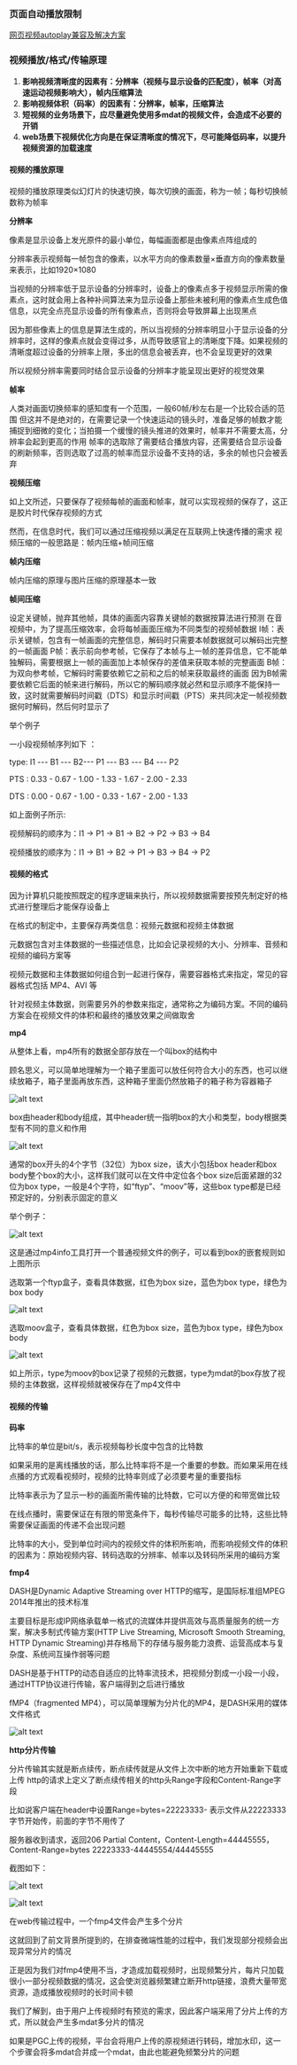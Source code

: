 ### 页面自动播放限制

[网页视频autoplay兼容及解决方案](https://github.com/bigo-frontend/blog/issues/88)

### 视频播放/格式/传输原理


1. **影响视频清晰度的因素有：分辨率（视频与显示设备的匹配度），帧率（对高速运动视频影响大），帧内压缩算法**
2. **影响视频体积（码率）的因素有：分辨率，帧率，压缩算法**
3. **短视频的业务场景下，应尽量避免使用多mdat的视频文件，会造成不必要的开销**
4. **web场景下视频优化方向是在保证清晰度的情况下，尽可能降低码率，以提升视频资源的加载速度**


#### 视频的播放原理

视频的播放原理类似幻灯片的快速切换，每次切换的画面，称为一帧；每秒切换帧数称为帧率

**分辨率**

像素是显示设备上发光原件的最小单位，每幅画面都是由像素点阵组成的

分辨率表示视频每一帧包含的像素，以水平方向的像素数量×垂直方向的像素数量来表示，比如1920×1080

当视频的分辨率低于显示设备的分辨率时，设备上的像素点多于视频显示所需的像素点，这时就会用上各种补间算法来为显示设备上那些未被利用的像素点生成色值信息，以完全点亮显示设备的所有像素点，否则将会导致屏幕上出现黑点

因为那些像素上的信息是算法生成的，所以当视频的分辨率明显小于显示设备的分辨率时，这样的像素点就会变得过多，从而导致感官上的清晰度下降。如果视频的清晰度超过设备的分辨率上限，多出的信息会被丢弃，也不会呈现更好的效果

所以视频分辨率需要同时结合显示设备的分辨率才能呈现出更好的视觉效果
 

**帧率**

人类对画面切换频率的感知度有一个范围，一般60帧/秒左右是一个比较合适的范围
但这并不是绝对的，在需要记录一个快速运动的镜头时，准备足够的帧数才能捕捉到细微的变化；当拍摄一个缓慢的镜头推进的效果时，帧率并不需要太高，分辨率会起到更高的作用
帧率的选取除了需要结合播放内容，还需要结合显示设备的刷新频率，否则选取了过高的帧率而显示设备不支持的话，多余的帧也只会被丢弃

**视频压缩**

如上文所述，只要保存了视频每帧的画面和帧率，就可以实现视频的保存了，这正是胶片时代保存视频的方式
 
然而，在信息时代，我们可以通过压缩视频以满足在互联网上快速传播的需求
视频压缩的一般思路是：帧内压缩+帧间压缩

**帧内压缩**

帧内压缩的原理与图片压缩的原理基本一致

**帧间压缩**

设定关键帧，抛弃其他帧，具体的画面内容靠关键帧的数据按算法进行预测
在音视频中，为了提高压缩效率，会将每帧画面压缩为不同类型的视频帧数据
I帧：表示关键帧，包含有一帧画面的完整信息，解码时只需要本帧数据就可以解码出完整的一帧画面
P帧：表示前向参考帧，它保存了本帧与上一帧的差异信息，它不能单独解码，需要根据上一帧的画面加上本帧保存的差值来获取本帧的完整画面
B帧：为双向参考帧，它解码时需要依赖它之前和之后的帧来获取最终的画面
因为B帧需要依赖它后面的帧来进行解码，所以它的解码顺序就必然和显示顺序不能保持一致，这时就需要解码时间戳（DTS）和显示时间戳（PTS）来共同决定一帧视频数据何时解码，然后何时显示了

举个例子

一小段视频帧序列如下 ：

type:   I1 --- B1 --- B2--- P1 --- B3 --- B4 --- P2

PTS : 0.33 - 0.67 - 1.00 - 1.33 - 1.67 - 2.00 - 2.33

DTS : 0.00 - 0.67 - 1.00 - 0.33 - 1.67 - 2.00 - 1.33

如上面例子所示:

视频解码的顺序为：I1 → P1 → B1 → B2 → P2 → B3 → B4

视频播放的顺序为：I1 → B1 → B2 → P1 → B3 → B4 → P2

#### 视频的格式

因为计算机只能按照既定的程序逻辑来执行，所以视频数据需要按预先制定好的格式进行整理后才能保存设备上

在格式的制定中，主要保存两类信息：视频元数据和视频主体数据

元数据包含对主体数据的一些描述信息，比如会记录视频的大小、分辨率、音频和视频的编码方案等

视频元数据和主体数据如何组合到一起进行保存，需要容器格式来指定，常见的容器格式包括 MP4、AVI 等

针对视频主体数据，则需要另外的参数来指定，通常称之为编码方案。不同的编码方案会在视频文件的体积和最终的播放效果之间做取舍

**mp4**

从整体上看，mp4所有的数据全部存放在一个叫box的结构中

顾名思义，可以简单地理解为一个箱子里面可以放任何符合大小的东西，也可以继续放箱子，箱子里面再放东西，这种箱子里面仍然放箱子的箱子称为容器箱子

![alt text](./images/mp4-inner1.png)

box由header和body组成，其中header统一指明box的大小和类型，body根据类型有不同的意义和作用

![alt text](./images/mp4-inner2.png)
 
通常的box开头的4个字节（32位）为box size，该大小包括box header和box body整个box的大小，这样我们就可以在文件中定位各个box
size后面紧跟的32位为box type，一般是4个字符，如“ftyp”、“moov”等，这些box type都是已经预定好的，分别表示固定的意义

举个例子：

![alt text](./images/mp4-inner3.png)
 
这是通过mp4info工具打开一个普通视频文件的例子，可以看到box的嵌套规则如上图所示

选取第一个ftyp盒子，查看具体数据，红色为box size，蓝色为box type，绿色为box body

![alt text](./images/mp4-inner4.png)

选取moov盒子，查看具体数据，红色为box size，蓝色为box type，绿色为box body

![alt text](./images/mp4-inner5.png)
 

如上所示，type为moov的box记录了视频的元数据，type为mdat的box存放了视频的主体数据，这样视频就被保存在了mp4文件中

#### 视频的传输


**码率**

比特率的单位是bit/s，表示视频每秒长度中包含的比特数

如果采用的是离线播放的话，那么比特率将不是一个重要的参数。而如果采用在线点播的方式观看视频时，视频的比特率则成了必须要考量的重要指标

比特率表示为了显示一秒的画面所需传输的比特数，它可以方便的和带宽做比较

在线点播时，需要保证在有限的带宽条件下，每秒传输尽可能多的比特，这些比特需要保证画面的传递不会出现问题

比特率的大小，受到单位时间内的视频文件的体积所影响，而影响视频文件的体积的因素为：原始视频内容、转码选取的分辨率、帧率以及转码所采用的编码方案

**fmp4**

DASH是Dynamic Adaptive Streaming over HTTP的缩写，是国际标准组MPEG 2014年推出的技术标准

主要目标是形成IP网络承载单一格式的流媒体并提供高效与高质量服务的统一方案，解决多制式传输方案(HTTP Live Streaming, Microsoft Smooth Streaming, HTTP Dynamic Streaming)并存格局下的存储与服务能力浪费、运营高成本与复杂度、系统间互操作弱等问题

DASH是基于HTTP的动态自适应的比特率流技术，把视频分割成一小段一小段，通过HTTP协议进行传输，客户端得到之后进行播放

fMP4（fragmented MP4），可以简单理解为分片化的MP4，是DASH采用的媒体文件格式

![alt text](./images/mp4-inner6.png)
 

**http分片传输**

分片传输其实就是断点续传，断点续传就是从文件上次中断的地方开始重新下载或上传
http的请求上定义了断点续传相关的http头Range字段和Content-Range字段

比如说客户端在header中设置Range=bytes=22223333- 表示文件从22223333字节开始传，前面的字节不用传了

服务器收到请求，返回206 Partial Content，Content-Length=44445555，Content-Range=bytes 22223333-44445554/44445555

截图如下：
 
![alt text](./images/mp4-inner7.png)

![alt text](./images/mp4-inner8.png)

在web传输过程中，一个fmp4文件会产生多个分片
 
这就回到了前文背景所提到的，在排查微端性能的过程中，我们发现部分视频会出现异常分片的情况

正是因为我们对fmp4使用不当，才造成加载视频时，出现频繁分片，每片只加载很小一部分视频数据的情况，这会使浏览器频繁建立断开http链接，浪费大量带宽资源，造成播放视频时的长时间卡顿

我们了解到，由于用户上传视频时有预览的需求，因此客户端采用了分片上传的方式，所以就会产生多mdat多分片的情况

如果是PGC上传的视频，平台会将用户上传的原视频进行转码，增加水印，这一个步骤会将多mdat合并成一个mdat，由此也能避免频繁分片的问题
